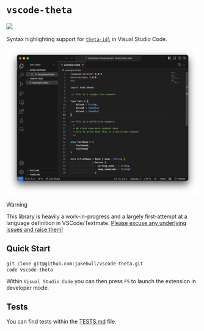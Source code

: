 # `vscode-theta`

[![](https://vsmarketplacebadges.dev/version/jake-hwll.vscode-theta.svg)](https://marketplace.visualstudio.com/items?itemName=jake-hwll.vscode-theta)

Syntax highlighting support for [`theta-idl`](https://github.com/target/theta-idl) in Visual Studio Code.

![vscode-theta Preview](./static/preview.png)

> [!WARNING]  
> This library is heavily a work-in-progress and a largely first-attempt at a language definition in VSCode/Textmate. [Please excuse any underlying issues and raise them!](https://github.com/jakehwll/vscode-theta/issues)

## Quick Start

```
git clone git@github.com:jakehwll/vscode-theta.git
code vscode-theta
```

Within `Visual Studio Code` you can then press `F5` to launch the extension in developer mode.

## Tests

You can find tests within the [TESTS.md](/TESTS.md) file.
